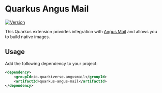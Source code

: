 # Quarkus Angus Mail

[![Version](https://img.shields.io/maven-central/v/io.quarkiverse.angus-mail/quarkus-angus-mail?logo=apache-maven&style=flat-square)](https://central.sonatype.com/artifact/io.quarkiverse.angus-mail/quarkus-angus-mail-parent)

This Quarkus extension provides integration with [Angus Mail](https://eclipse-ee4j.github.io/angus-mail/) and allows you to build native images.

## Usage

Add the following dependency to your project:

```xml
<dependency>
    <groupId>io.quarkiverse.angusmail</groupId>
    <artifactId>quarkus-angus-mail</artifactId>
</dependency>
```


